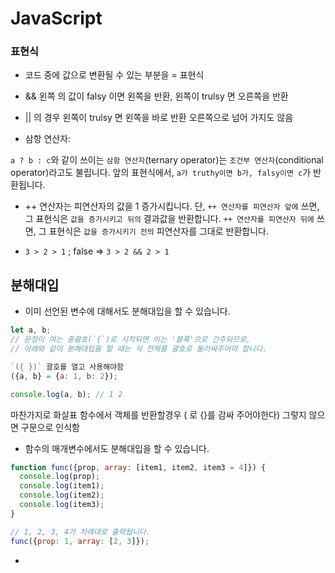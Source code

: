 # JavaScript

### 표현식

* 코드 중에 값으로 변환될 수 있는 부분을 = 표현식

* && 왼쪽 의 값이 falsy 이면 왼쪽을 반환, 왼쪽이 trulsy 면 오른쪽을 반환

* || 의 경우 왼쪽이 trulsy 면 왼쪽을 바로 반환 오른쪽으로 넘어 가지도 않음

* 삼항 연산자:

`a ? b : c`와 같이 쓰이는 `삼항 연산자`(ternary operator)는 `조건부 연산자`(conditional operator)라고도 불립니다. 앞의 표현식에서, `a가 truthy이면 b가, falsy이면 c`가 반환됩니다.

* ++ 연산자는 피연산자의 값을 1 증가시킵니다. 단,
  `++ 연산자를 피연산자 앞에` 쓰면, 그 표현식은 `값을 증가시키고 뒤의` 결과값을 반환합니다.
  `++ 연산자를 피연산자 뒤에` 쓰면, 그 표현식은 `값을 증가시키기 전의` 피연산자를 그대로 반환합니다.

*  `3 > 2 > 1` ; false  => `3 > 2 && 2 > 1`

## 분해대입

* 이미 선언된 변수에 대해서도 분해대입을 할 수 있습니다.

 ```js
 let a, b;
// 문장이 여는 중괄호(`{`)로 시작되면 이는 '블록'으로 간주되므로,
// 아래와 같이 분해대입을 할 때는 식 전체를 괄호로 둘러싸주어야 합니다.
 
 `({ })` 괄호를 열고 사용해야함 
({a, b} = {a: 1, b: 2});

console.log(a, b); // 1 2

```
마찬가지로 화살표 함수에서  객체를 반환할경우 ( 로 {}를 감싸 주어야한다) 그렇지 않으면 구문으로 인식함

* 함수의 매개변수에서도 분해대입을 할 수 있습니다.

```js
function func({prop, array: [item1, item2, item3 = 4]}) {
  console.log(prop);
  console.log(item1);
  console.log(item2);
  console.log(item3);
}

// 1, 2, 3, 4가 차례대로 출력됩니다.
func({prop: 1, array: [2, 3]});
```
* 